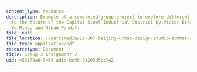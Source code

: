 ```yaml
---
content_type: resource
description: Example of a completed group project to explore different approaches
  to the future of the Capital Steel Industrial District by Victor Eskinazi, Ian Kaminski-Coughlin,
  Ye Ming, and Ninad Pandit.
file: null
file_location: /coursemedia/11-307-beijing-urban-design-studio-summer-2008/453178a87463adfdbe9801205d6cc742_group3_assn2.pdf
file_type: application/pdf
resourcetype: Document
title: Group 3 Assignment 2
uid: 453178a8-7463-adfd-be98-01205d6cc742
---
```

